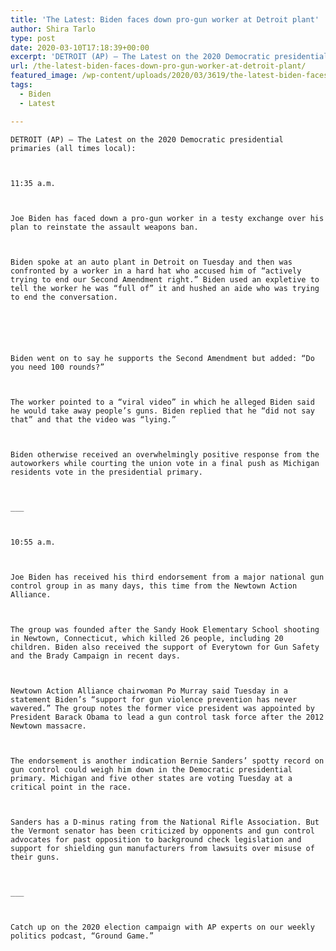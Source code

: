 ```yaml
---
title: 'The Latest: Biden faces down pro-gun worker at Detroit plant'
author: Shira Tarlo
type: post
date: 2020-03-10T17:18:39+00:00
excerpt: 'DETROIT (AP) — The Latest on the 2020 Democratic presidential primaries (all times local):11:35 a.m.Joe Biden has faced down a pro-gun worker in a testy exchange over his plan to reinstate the assault weapons ban.Biden spoke at an auto plant in Detroit on Tuesday and then was confronted by a worker in a hard hat&hellip;'
url: /the-latest-biden-faces-down-pro-gun-worker-at-detroit-plant/
featured_image: /wp-content/uploads/2020/03/3619/the-latest-biden-faces-down-pro-gun-worker-at-detroit-plant.jpg
tags:
  - Biden
  - Latest

---
```

  
    DETROIT (AP) — The Latest on the 2020 Democratic presidential primaries (all times local):
  
  
  
    11:35 a.m.
  
  
  
    Joe Biden has faced down a pro-gun worker in a testy exchange over his plan to reinstate the assault weapons ban.
  
  
  
    Biden spoke at an auto plant in Detroit on Tuesday and then was confronted by a worker in a hard hat who accused him of “actively trying to end our Second Amendment right.” Biden used an expletive to tell the worker he was “full of” it and hushed an aide who was trying to end the conversation.
  
  
  
  
  
  
    Biden went on to say he supports the Second Amendment but added: “Do you need 100 rounds?”
  
  
  
    The worker pointed to a “viral video” in which he alleged Biden said he would take away people’s guns. Biden replied that he “did not say that” and that the video was “lying.”
  
  
  
    Biden otherwise received an overwhelmingly positive response from the autoworkers while courting the union vote in a final push as Michigan residents vote in the presidential primary.
  
  
  
    ___
  
  
  
    10:55 a.m.
  
  
  
    Joe Biden has received his third endorsement from a major national gun control group in as many days, this time from the Newtown Action Alliance.
  
  
  
    The group was founded after the Sandy Hook Elementary School shooting in Newtown, Connecticut, which killed 26 people, including 20 children. Biden also received the support of Everytown for Gun Safety and the Brady Campaign in recent days.
  
  
  
    Newtown Action Alliance chairwoman Po Murray said Tuesday in a statement Biden’s “support for gun violence prevention has never wavered.” The group notes the former vice president was appointed by President Barack Obama to lead a gun control task force after the 2012 Newtown massacre.
  
  
  
    The endorsement is another indication Bernie Sanders’ spotty record on gun control could weigh him down in the Democratic presidential primary. Michigan and five other states are voting Tuesday at a critical point in the race.
  
  
  
    Sanders has a D-minus rating from the National Rifle Association. But the Vermont senator has been criticized by opponents and gun control advocates for past opposition to background check legislation and support for shielding gun manufacturers from lawsuits over misuse of their guns.
  
  
  
    ___
  
  
  
    Catch up on the 2020 election campaign with AP experts on our weekly politics podcast, “Ground Game.”
  
